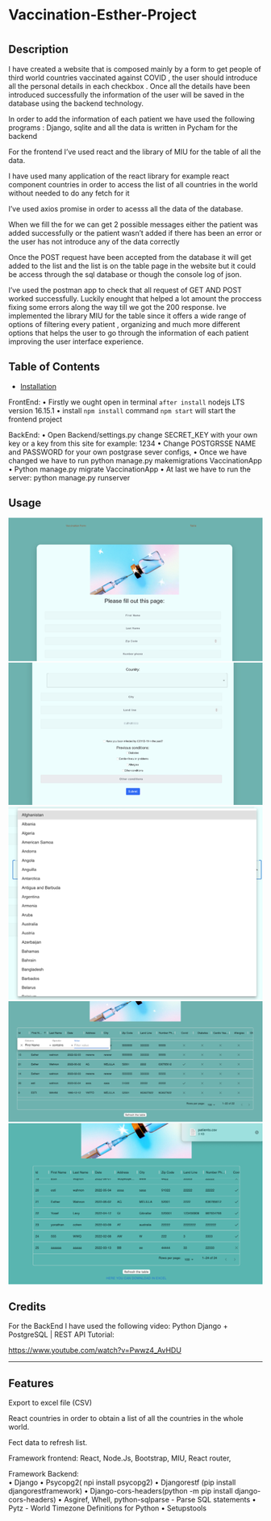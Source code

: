 # Vaccination-Esther-Project


 
# <Esther Vaccination Form>

## Description

I have created a website that is composed mainly by a form to get people of third world countries vaccinated against COVID , the user should introduce all the personal details in each checkbox . Once all the details have been introduced successfully the information of the user will be saved in the database using the backend technology.

In order to add the information of each patient we have used the following programs : Django, sqlite and all the data is written in Pycham for the backend

For the frontend  I’ve used react and the library of MIU for the table of all the data.

I have used many application of the react library for example react component countries in order to access the list of all countries in the world without needed to do any fetch for it

I’ve used axios promise in order to acesss all the data of the database.

When we fill the for we can get 2 possible messages either the patient was added successfully or the patient wasn’t added if there has been an error or the user has not introduce any of the data correctly

Once the POST request have been accepted from the database it will get added to the list and the list is on the table page in the website but it could be access through the sql database or though the console log of json.

I’ve used the postman app to check that all request of GET AND POST worked successfully.
Luckily enought that helped a lot amount the proccess  fixing some errors along the way till we got the 200 response. 
Ive implemented the library MIU for the table since it offers a wide range of options of filtering every patient , organizing and much more different options that helps the user to go through the information of each patient improving the user interface experience.



## Table of Contents 



- [Installation](#installation)

FrontEnd:
    • Firstly we ought open in terminal `after install` nodejs LTS version 16.15.1
    • install `npm install` command
    `npm start` will start the frontend project

BackEnd:
• Open Backend/settings.py change SECRET_KEY with your own key or a key from this site for example: 1234
• Change POSTGRSSE NAME and PASSWORD for your own postgrase sever configs,
• Once we have changed we have to run python manage.py makemigrations VaccinationApp
• Python manage.py migrate VaccinationApp
• At last we have to run the server: python manage.py runserver


## Usage
![FormExample](/assets/images/im2.png)
![TableExample](/assets/images/im3.png)
 ![TableExample](/assets/images/im5.png)
![TableExample](/assets/images/im4.png)
![TableExample](/assets/images/im6.png)


## Credits


For the BackEnd I have used the following video: Python Django + PostgreSQL | REST API Tutorial:

https://www.youtube.com/watch?v=Pwwz4_AvHDU


---



## Features

Export to excel file (CSV)

React countries in order to obtain a list of all the countries in the whole world.

Fect data to refresh list.



Framework frontend: React, Node.Js, Bootstrap, MIU, React router,

Framework Backend:  
• Django 
• Psycopg2( npi install psycopg2)
• Djangorestf (pip install djangorestframework)
• Django-cors-headers(python -m pip install django-cors-headers)
• Asgiref, Whell, python-sqlparse - Parse SQL statements
• Pytz - World Timezone Definitions for Python
• Setupstools


